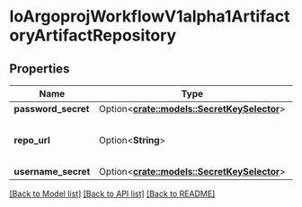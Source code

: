 # IoArgoprojWorkflowV1alpha1ArtifactoryArtifactRepository

## Properties

Name | Type | Description | Notes
------------ | ------------- | ------------- | -------------
**password_secret** | Option<[**crate::models::SecretKeySelector**](SecretKeySelector.md)> |  | [optional]
**repo_url** | Option<**String**> | RepoURL is the url for artifactory repo. | [optional]
**username_secret** | Option<[**crate::models::SecretKeySelector**](SecretKeySelector.md)> |  | [optional]

[[Back to Model list]](../README.md#documentation-for-models) [[Back to API list]](../README.md#documentation-for-api-endpoints) [[Back to README]](../README.md)


